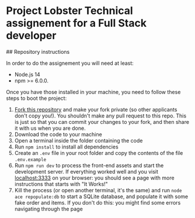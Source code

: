 # Project Lobster Technical assignement for a Full Stack developer

## Repository instructions

In order to do the assignement you will need at least:
- Node.js 14
- npm >= 6.0.0.

Once you have those installed in your machine, you need to follow these steps to boot the project:
1. [Fork this repository](https://docs.github.com/en/get-started/quickstart/fork-a-repo) and make your fork private (so other applicants don't copy you!). You shouldn't make any pull request to this repo. This is just so that you can commit your changes to your fork, and then share it with us when you are done.
2. Download the code to your machine
3. Open a terminal inside the folder containing the code
4. Run `npm install` to install all dependencies
5. Create an `.env` file in your root folder and copy the contents of the file `.env.example`
6. Run `npm run dev` to process the front-end assets and start the development server. If everything worked well and you visit [localhost:3333](localhost:3333) on your browser: you should see a page with more instructions that starts with "It Works!"
7. Kill the process (or open another terminal, it's the same) and run `node ace repopulate:db` to start a SQLite database, and populate it with some fake order and items. If you don't do this: you might find some errors navigating through the page
